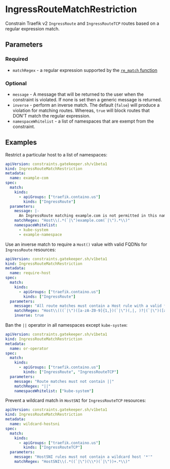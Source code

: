 # IngressRouteMatchRestriction

Constrain Traefik v2 `IngressRoute` and `IngressRouteTCP` routes based on
a regular expression match.

## Parameters

### Required

- `matchRegex` - a regular expression supported by the [`re_match`
  function](https://www.openpolicyagent.org/docs/latest/policy-reference/#regex)

### Optional

- `message` - A message that will be returned to the user when the constraint is
  violated. If none is set then a generic message is returned.
- `inverse` - perform an inverse match. The default (`false`) will produce a
  violation for matching routes. Whereas, `true` will block routes that DON'T
  match the regular expression.
- `namespaceWhitelist` - a list of namespaces that are exempt from the constraint.

## Examples

Restrict a particular host to a list of namespaces:

```yaml
apiVersion: constraints.gatekeeper.sh/v1beta1
kind: IngressRouteMatchRestriction
metadata:
  name: example-com
spec:
  match:
    kinds:
      - apiGroups: ["traefik.containo.us"]
        kinds: ["IngressRoute"]
  parameters:
    message: |-
      An IngressRoute matching example.com is not permitted in this namespace
    matchRegex: "Host\\(.*(`|\")example.com(`|\").*\\)"
    namespaceWhitelist:
      - kube-system
      - example-namespace
```

Use an inverse match to require a `Host()` value with valid FQDNs for
`IngressRoute` resources:

```yaml
apiVersion: constraints.gatekeeper.sh/v1beta1
kind: IngressRouteMatchRestriction
metadata:
  name: require-host
spec:
  match:
    kinds:
      - apiGroups: ["traefik.containo.us"]
        kinds: ["IngressRoute"]
  parameters:
    message: "All route matches must contain a Host rule with a valid fqdn"
    matchRegex: "Host\\(((`|\")([a-zA-Z0-9]{1,})(`|\")(,|, )?|(`|\")([a-zA-Z0-9]+(-[a-zA-Z0-9]+)*\\.)+[a-z]{2,}(`|\")(,|, )?)+\\)"
    inverse: true
```

Ban the `||` operator in all namespaces except `kube-system`:

```yaml
apiVersion: constraints.gatekeeper.sh/v1beta1
kind: IngressRouteMatchRestriction
metadata:
  name: or-operator
spec:
  match:
    kinds:
      - apiGroups: ["traefik.containo.us"]
        kinds: ["IngressRoute", "IngressRouteTCP"]
  parameters:
    message: "Route matches must not contain ||"
    matchRegex: "||"
    namespaceWhitelist: ["kube-system"]
```

Prevent a wildcard match in `HostSNI` for `IngressRouteTCP` resources:

```yaml
apiVersion: constraints.gatekeeper.sh/v1beta1
kind: IngressRouteMatchRestriction
metadata:
  name: wildcard-hostsni
spec:
  match:
    kinds:
      - apiGroups: ["traefik.containo.us"]
        kinds: ["IngressRouteTCP"]
  parameters:
    message: "HostSNI rules must not contain a wildcard host '*'"
    matchRegex: "HostSNI\\(.*((`|\")(\\*)(`|\"))+.*\\)"
```

